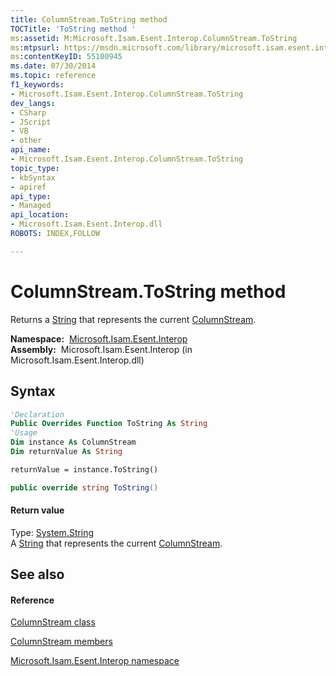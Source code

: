 ```yaml
---
title: ColumnStream.ToString method 
TOCTitle: 'ToString method '
ms:assetid: M:Microsoft.Isam.Esent.Interop.ColumnStream.ToString
ms:mtpsurl: https://msdn.microsoft.com/library/microsoft.isam.esent.interop.columnstream.tostring(v=EXCHG.10)
ms:contentKeyID: 55100945
ms.date: 07/30/2014
ms.topic: reference
f1_keywords:
- Microsoft.Isam.Esent.Interop.ColumnStream.ToString
dev_langs:
- CSharp
- JScript
- VB
- other
api_name: 
- Microsoft.Isam.Esent.Interop.ColumnStream.ToString
topic_type: 
- kbSyntax
- apiref
api_type: 
- Managed
api_location: 
- Microsoft.Isam.Esent.Interop.dll
ROBOTS: INDEX,FOLLOW

---
```


# ColumnStream.ToString method

Returns a [String](/dotnet/api/system.string) that represents the current [ColumnStream](./columnstream-class.md).

**Namespace:**  [Microsoft.Isam.Esent.Interop](./microsoft.isam.esent.interop-namespace.md)  
**Assembly:**  Microsoft.Isam.Esent.Interop (in Microsoft.Isam.Esent.Interop.dll)

## Syntax

``` vb
'Declaration
Public Overrides Function ToString As String
'Usage
Dim instance As ColumnStream
Dim returnValue As String

returnValue = instance.ToString()
```

``` csharp
public override string ToString()
```

#### Return value

Type: [System.String](/dotnet/api/system.string)  
A [String](/dotnet/api/system.string) that represents the current [ColumnStream](./columnstream-class.md).  

## See also

#### Reference

[ColumnStream class](./columnstream-class.md)

[ColumnStream members](./columnstream-members.md)

[Microsoft.Isam.Esent.Interop namespace](./microsoft.isam.esent.interop-namespace.md)